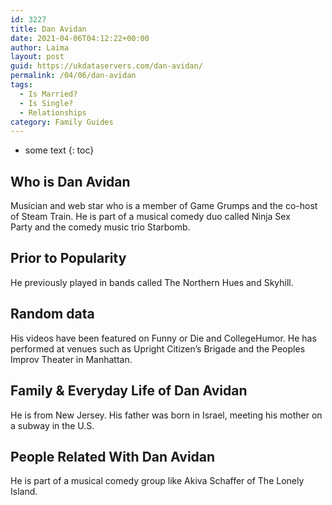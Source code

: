 ```yaml
---
id: 3227
title: Dan Avidan
date: 2021-04-06T04:12:22+00:00
author: Laima
layout: post
guid: https://ukdataservers.com/dan-avidan/
permalink: /04/06/dan-avidan
tags:
  - Is Married?
  - Is Single?
  - Relationships
category: Family Guides
---
```


* some text
{: toc}


## Who is Dan Avidan
                  
                  
                  
Musician and web star who is a member of Game Grumps and the co-host of Steam Train. He is part of a musical comedy duo called Ninja Sex Party and the comedy music trio Starbomb. 
                  
              
            
              
            
                
                
                
## Prior to Popularity
                  
                  
                  
He previously played in bands called The Northern Hues and Skyhill. 
                  
              
            
              
            
                
                
                
## Random data
                  
                  
                  
His videos have been featured on Funny or Die and CollegeHumor. He has performed at venues such as Upright Citizen&#8217;s Brigade and the Peoples Improv Theater in Manhattan. 
                  
              
            
              
            
                
                
                
## Family & Everyday Life of Dan Avidan
                  
                  
                  
He is from New Jersey. His father was born in Israel, meeting his mother on a subway in the U.S. 
                  
              
            
              
            
                
                
                
## People Related With Dan Avidan
                  
                  
                  
He is part of a musical comedy group like Akiva Schaffer of The Lonely Island. 
                  
              
            
              
            
                
              
            
              
              
            
            
              
            
          
          
          